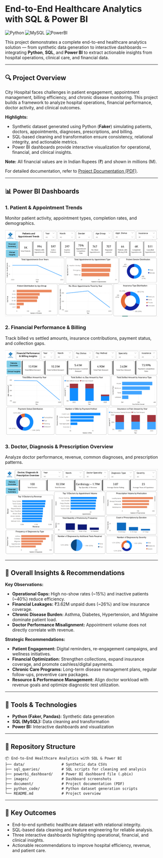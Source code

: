 # End-to-End Healthcare Analytics with SQL & Power BI

![Python](https://img.shields.io/badge/Python-3776AB?style=flat&logo=python&logoColor=white)
![MySQL](https://img.shields.io/badge/MySQL-4479A1?style=flat&logo=mysql&logoColor=white)
![PowerBI](https://img.shields.io/badge/PowerBI-F2C811?style=flat&logo=microsoft-powerbi&logoColor=white)

This project demonstrates a complete end-to-end healthcare analytics solution — from synthetic data generation to interactive dashboards — integrating **Python**, **SQL**, and **Power BI** to extract actionable insights from hospital operations, clinical care, and financial data.

---

## 🔍 Project Overview

City Hospital faces challenges in patient engagement, appointment management, billing efficiency, and chronic disease monitoring. This project builds a framework to analyze hospital operations, financial performance, doctor activity, and clinical outcomes.

**Highlights:**  
- Synthetic dataset generated using Python (**Faker**) simulating patients, doctors, appointments, diagnoses, prescriptions, and billing.  
- SQL-based cleaning and transformation ensure consistency, relational integrity, and actionable metrics.  
- Power BI dashboards provide interactive visualization for operational, financial, and clinical insights.
  
**Note:** All financial values are in Indian Rupees (₹) and shown in millions (M).

For detailed documentation, refer to [Project Documentation (PDF)](./document/Project_Documentation.pdf).

---

## 📊 Power BI Dashboards

### 1. Patient & Appointment Trends  
Monitor patient activity, appointment types, completion rates, and demographics.  

![Dashboard 1](./images/dashboard1_patients_appointments.png)

### 2. Financial Performance & Billing  
Track billed vs settled amounts, insurance contributions, payment status, and collection gaps. 

![Dashboard 2](./images/dashboard2_financial_billing.png)

### 3. Doctor, Diagnosis & Prescription Overview  
Analyze doctor performance, revenue, common diagnoses, and prescription patterns.  

![Dashboard 3](./images/dashboard3_clinical_insights.png)

---

## 📌 Overall Insights & Recommendations

**Key Observations:**  
- **Operational Gaps:** High no-show rates (~15%) and inactive patients (~40%) reduce efficiency.  
- **Financial Leakages:** ₹3.62M unpaid dues (~26%) and low insurance coverage.  
- **Chronic Disease Burden:** Asthma, Diabetes, Hypertension, and Migraine dominate patient load.  
- **Doctor Performance Misalignment:** Appointment volume does not directly correlate with revenue.

**Strategic Recommendations:**  
- **Patient Engagement:** Digital reminders, re-engagement campaigns, and wellness initiatives.  
- **Financial Optimization:** Strengthen collections, expand insurance coverage, and promote cashless/digital payments.  
- **Chronic Care Programs:** Long-term disease management plans, regular follow-ups, preventive care packages.  
- **Resource & Performance Management:** Align doctor workload with revenue goals and optimize diagnostic test utilization.

---

## 🚀 Tools & Technologies

- **Python (Faker, Pandas):** Synthetic data generation  
- **SQL (MySQL):** Data cleaning and transformation  
- **Power BI:** Interactive dashboards and visualization  

---

## 📁 Repository Structure
```
📦 End-to-End Healthcare Analytics with SQL & Power BI
├── data/                 # Synthetic data CSVs
├── sql_queries/          # SQL scripts for cleaning and analysis
├── powerbi_dashboard/    # Power BI dashboard file (.pbix)
├── images/               # Dashboard screenshots
├── document/             # Project documentation (PDF)
├── python_code/          # Python dataset generation scripts
└── README.md             # Project overview
```

---

## 📌 Key Outcomes

- End-to-end synthetic healthcare dataset with relational integrity.  
- SQL-based data cleaning and feature engineering for reliable analysis.  
- Three interactive dashboards highlighting operational, financial, and clinical insights.  
- Actionable recommendations to improve hospital efficiency, revenue, and patient care.  



